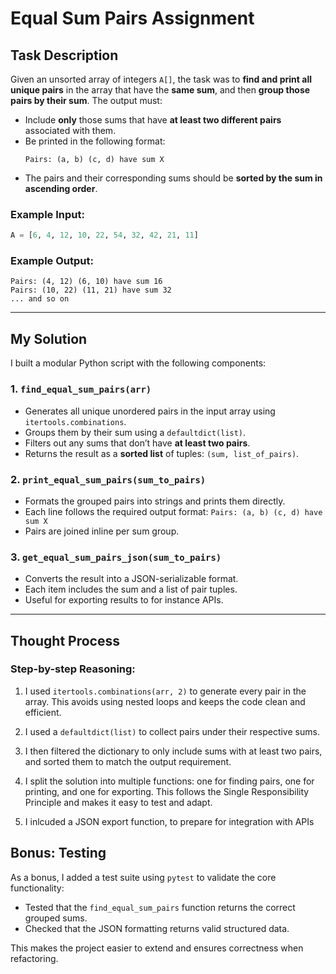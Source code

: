 # Equal Sum Pairs Assignment

## Task Description
Given an unsorted array of integers `A[]`, the task was to **find and print all unique pairs** in the array that have the **same sum**, and then **group those pairs by their sum**. The output must:

- Include **only** those sums that have **at least two different pairs** associated with them.
- Be printed in the following format:
  ```
  Pairs: (a, b) (c, d) have sum X
  ```
- The pairs and their corresponding sums should be **sorted by the sum in ascending order**.

### Example Input:
```python
A = [6, 4, 12, 10, 22, 54, 32, 42, 21, 11]
```

### Example Output:
```
Pairs: (4, 12) (6, 10) have sum 16
Pairs: (10, 22) (11, 21) have sum 32
... and so on
```

---

## My Solution

I built a modular Python script with the following components:

### 1. `find_equal_sum_pairs(arr)`
- Generates all unique unordered pairs in the input array using `itertools.combinations`.
- Groups them by their sum using a `defaultdict(list)`.
- Filters out any sums that don’t have **at least two pairs**.
- Returns the result as a **sorted list** of tuples: `(sum, list_of_pairs)`.

### 2. `print_equal_sum_pairs(sum_to_pairs)`
- Formats the grouped pairs into strings and prints them directly.
- Each line follows the required output format: `Pairs: (a, b) (c, d) have sum X`
- Pairs are joined inline per sum group.

### 3. `get_equal_sum_pairs_json(sum_to_pairs)`
- Converts the result into a JSON-serializable format.
- Each item includes the sum and a list of pair tuples.
- Useful for exporting results to for instance APIs.

---

## Thought Process

### Step-by-step Reasoning:
1. 
    I used `itertools.combinations(arr, 2)` to generate every pair in the array. This avoids using nested loops and keeps the code clean and efficient.

2. 
    I used a `defaultdict(list)` to collect pairs under their respective sums.

3. 
    I then filtered the dictionary to only include sums with at least two pairs, and sorted them to match the output requirement.

4. 
    I split the solution into multiple functions: one for finding pairs, one for printing, and one for exporting. This follows the Single Responsibility Principle and makes it easy to test and adapt.

5.
    I inlcuded a JSON export function, to prepare for integration with APIs


## Bonus: Testing
As a bonus, I added a test suite using `pytest` to validate the core functionality:

- Tested that the `find_equal_sum_pairs` function returns the correct grouped sums.
- Checked that the JSON formatting returns valid structured data.

This makes the project easier to extend and ensures correctness when refactoring.
